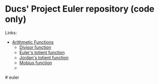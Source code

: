 # Ducs' Project Euler repository (code only)

Links:

- [Arithmetic Functions](https://en.wikipedia.org/wiki/Arithmetic_function#)
  - [Divisor function](https://en.wikipedia.org/wiki/Divisor_function)
  - [Euler's totient function](https://en.wikipedia.org/wiki/Euler%27s_totient_function)
  - [Jordan's totient function](https://en.wikipedia.org/wiki/Jordan%27s_totient_function)
  - [Mobius function](https://en.wikipedia.org/wiki/M%C3%B6bius_function)
  -
#   e u l e r  
 